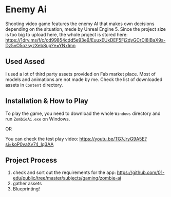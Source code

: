 # Enemy Ai

Shooting video game features the enemy AI that makes own decisions depending on the situation, mede by Unreal Engine 5. Since the project size is too big to upload here, the whole project is stored here: https://1drv.ms/f/c/cd99854cdd5e93e9/EuuxEUxDEF5Fj2dyGCrDl8IBaX9s-Dz5vO5ozsyzXeb8ug?e=YNxImn

## Used Assed
I used a lot of third party assets provided on Fab market place. Most of models and animations are not made by me. Check the list of downloaded assets in `Content` directory.

## Installation & How to Play
To play the game, you need to download the whole `Windows` directory and run `ZombieAi.exe` on Windows.

OR 

You can check the test play video: https://youtu.be/TG7JryG9A5E?si=koP0vaXv74_Iq3AA

## Project Process
1. check and sort out the requirements for the app: https://github.com/01-edu/public/tree/master/subjects/gaming/zombie-ai 
2. gather assets
3. Blueprinting!
